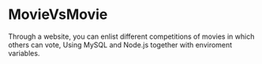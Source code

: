 # MovieVsMovie
Through a website, you can enlist different competitions of movies in which others can vote, Using MySQL and Node.js together with enviroment variables.
